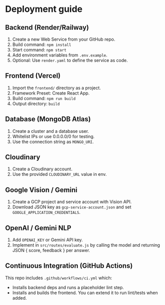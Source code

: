# Deployment guide

Backend (Render/Railway)
------------------------
1. Create a new Web Service from your GitHub repo.
2. Build command: `npm install`
3. Start command: `npm start`
4. Add environment variables from `.env.example`.
5. Optional: Use `render.yaml` to define the service as code.

Frontend (Vercel)
-----------------
1. Import the `frontend/` directory as a project.
2. Framework Preset: Create React App.
3. Build command: `npm run build`
4. Output directory: `build`

Database (MongoDB Atlas)
------------------------
1. Create a cluster and a database user.
2. Whitelist IPs or use 0.0.0.0/0 for testing.
3. Use the connection string as `MONGO_URI`.

Cloudinary
----------
1. Create a Cloudinary account.
2. Use the provided `CLOUDINARY_URL` value in env.

Google Vision / Gemini
----------------------
1. Create a GCP project and service account with Vision API.
2. Download JSON key as `gcp-service-account.json` and set `GOOGLE_APPLICATION_CREDENTIALS`.

OpenAI / Gemini NLP
-------------------
1. Add `OPENAI_KEY` or Gemini API key.
2. Implement in `src/routes/evaluate.js` by calling the model and returning JSON { score, feedback } per answer.

Continuous Integration (GitHub Actions)
---------------------------------------
This repo includes `.github/workflows/ci.yml` which:
- Installs backend deps and runs a placeholder lint step.
- Installs and builds the frontend.
You can extend it to run lint/tests when added.
